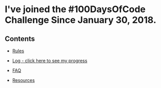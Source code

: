 # I've joined the #100DaysOfCode Challenge Since January 30, 2018.

## Contents

* [Rules](rules.md)

* [Log - click here to see my progress](log.md)

* [FAQ](FAQ.md)

* [Resources](resources.md)









